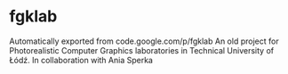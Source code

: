 # fgklab
Automatically exported from code.google.com/p/fgklab
An old project for Photorealistic Computer Graphics laboratories in Technical University of Łódź.
In collaboration with Ania Sperka
